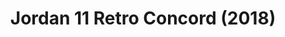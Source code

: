 ---
layout: post
title: "Jordan 11 Retro Concord (2018)"
img: "https://stockx.imgix.net/Air-Jordan-11-Retro-Concord-2018-product.jpg?fit=fill&bg=FFFFFF&w=300&h=214&auto=format,compress&trim=color&q=90&dpr=2&updated_at=1544462169"
release: "# of Sales: 286 "
new: "False"
url: "air-jordan-11-retro-concord-2018"
sec0: "Similar Shoes"
name00: "Jordan 11 Retro Low Iridescent (GS)" 
url00: "air-jordan-11-retro-low-emerald-gs"
img00: "Air-Jordan-11-Retro-Low-Emerald-GS-Product.jpg"
name01: "Jordan 11 Retro Low Cleat Concord" 
url01: "air-jordan-11-retro-low-cleat-concord"
img01: "Air-Jordan-11-Retro-Low-Cleat-Concord.png"
name02: "Jordan 11 Retro Low Concord" 
url02: "jordan-11-retro-low-concord"
img02: "Air-Jordan-11-Retro-Low-Concord.jpg"
name03: "Jordan 11 Retro Low Closing Ceremony" 
url03: "jordan-11-retro-low-closing-ceremony"
img03: "Air-Jordan-11-Retro-Low-Closing-Ceremony-Product.jpg"
name04: "Jordan 11 Retro Low Iridescent (PS)" 
url04: "air-jordan-11-retro-low-emerald-ps"
img04: "Air-Jordan-11-Retro-Low-Emerald-Product.jpg"

sec2: "Higher Tops"
name20: "Jordan 9 Retro Anthracite" 
url20: "jordan-9-retro-anthracite"
img20: "Air-Jordan-9-Retro-Anthracite.jpg"
name21: "UA Curry 1 Black and Gold Banner" 
url21: "ua-curry-1-black-and-gold-banner"
img21: "Under-Armour-Curry-One-Black-And-Gold-Banner.jpg"
name22: "Jordan 8 Retro Confetti" 
url22: "jordan-8-retro-confetti"
img22: "Air-Jordan-8-Retro-Confetti.jpg"
name23: "Jordan 7 Retro Sport Fuschia (GS)" 
url23: "jordan-7-retro-sport-fuschia-gs"
img23: "Air-Jordan-7-Retro-Sport-Fuschia.jpg"
name24: "Jordan 9 Retro Anthracite 9 (GS)" 
url24: "jordan-9-retro-anthracite-9-gs"
img24: "Air-Jordan-9-Retro-Anthracite-GS.jpg"

sec3: "Lower Tops"
name30: "Jordan 11 Retro Low Iridescent (GS)" 
url30: "air-jordan-11-retro-low-emerald-gs"
img30: "Air-Jordan-11-Retro-Low-Emerald-GS-Product.jpg"
name31: "Jordan 11 Retro Low Cleat Concord" 
url31: "air-jordan-11-retro-low-cleat-concord"
img31: "Air-Jordan-11-Retro-Low-Cleat-Concord.png"
name32: "Jordan 11 Retro Low Closing Ceremony" 
url32: "jordan-11-retro-low-closing-ceremony"
img32: "Air-Jordan-11-Retro-Low-Closing-Ceremony-Product.jpg"
name33: "Jordan 11 Retro Low Cherry 2016 (GS)" 
url33: "jordan-11-retro-low-cherry-2016-gs"
img33: "Air-Jordan-11-Retro-Low-Cherry-2016-GS.jpg"
name34: "Jordan 11 Retro Low Concord" 
url34: "jordan-11-retro-low-concord"
img34: "Air-Jordan-11-Retro-Low-Concord.jpg"

sec4: "More Red"
name40: "Jordan 11 Retro Low Iridescent (GS)" 
url40: "air-jordan-11-retro-low-emerald-gs"
img40: "Air-Jordan-11-Retro-Low-Emerald-GS-Product.jpg"
name41: "Jordan 11 Retro Low Cherry 2016 (GS)" 
url41: "jordan-11-retro-low-cherry-2016-gs"
img41: "Air-Jordan-11-Retro-Low-Cherry-2016-GS.jpg"
name42: "Jordan 11 Retro Low Closing Ceremony" 
url42: "jordan-11-retro-low-closing-ceremony"
img42: "Air-Jordan-11-Retro-Low-Closing-Ceremony-Product.jpg"
name43: "Air Max 1 Ultra Moire Challenge Red" 
url43: "nike-air-max-1-ultra-moire-challenege-red"
img43: "Nike-Air-Max-1-Ultra-Moire-Challenege-Red.png"
name44: "Jordan 11 Retro Low Cleat Concord" 
url44: "air-jordan-11-retro-low-cleat-concord"
img44: "Air-Jordan-11-Retro-Low-Cleat-Concord.png"

sec5: "More Blue"
name50: "LeBron X What the MVP" 
url50: "lebron-x-what-the-mvp"
img50: "Nike-Lebron-X-10-What-The-MVP.jpg"
name51: "Jordan 11 Retro Low Cleat Concord" 
url51: "air-jordan-11-retro-low-cleat-concord"
img51: "Air-Jordan-11-Retro-Low-Cleat-Concord.png"
name52: "Jordan 11 Retro Low Iridescent" 
url52: "air-jordan-11-retro-low-emerald"
img52: "Air-Jordan-11-Retro-Low-Emerald-Product.jpg"
name53: "Jordan 11 Retro Low Iridescent (PS)" 
url53: "air-jordan-11-retro-low-emerald-ps"
img53: "Air-Jordan-11-Retro-Low-Emerald-Product.jpg"
name54: "Sneaker Madness KD 5 What The KD" 
url54: "sneaker-madness-nike-kd-5-what-the-nike-kd"
img54: "SM-Nike-Zoom-KD-5-What-The-KD.jpg"

sec1: "Matching Streetwear"
name10: "Supreme Independent Nylon Anorak Black" 
url10: "supreme-independent-nylon-anorak-black"
img10: "products/streetwear/Supreme-Independent-Nylon-Anorak-Black.jpg"
name11: "Supreme Illegal Business Hooded Sweatshirt Black" 
url11: "supreme-illegal-business-hooded-sweatshirt-black"
img11: "products/streetwear/Supreme-Illegal-Business-Hooded-Sweatshirt-Black.jpg"
name12: "Supreme Cheetah Pile Zip Up Shirt Black" 
url12: "supreme-cheetah-pile-zip-up-shirt-black"
img12: "products/streetwear/Supreme-Cheetah-Pile-Zip-Up-Shirt-Black.jpg"
name13: "Supreme Nylon Plaid Pullover Red" 
url13: "supreme-nylon-plaid-pullover-red"
img13: "products/streetwear/Supreme-Nylon-Plaid-Pullover-Red-1.jpg"
name14: "Kith Classic Logo Crewneck Triple Black" 
url14: "kith-classic-logo-crewneck-triple-black"
img14: "products/streetwear/Kith-Classic-Logo-Crewneck-Black.jpg"

---